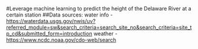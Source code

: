 #Leverage machine learning to predict the height of the Delaware River at a certain station
##Data sources:
    water info -
        https://waterdata.usgs.gov/nwis/uv?referred_module=sw&search_criteria=search_site_no&search_criteria=site_tp_cd&submitted_form=introduction
    weather -
        https://www.ncdc.noaa.gov/cdo-web/search